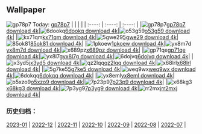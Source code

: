 ## Wallpaper
![gp78p7](https://w.wallhaven.cc/full/gp/wallhaven-gp78p7.png) Today: [gp78p7](https://th.wallhaven.cc/small/gp/gp78p7.jpg)
|      |      |      |
| :----: | :----: | :----: |
|![gp78p7](https://th.wallhaven.cc/small/gp/gp78p7.jpg)[gp78p7 download 4k](https://wallhaven.cc/w/gp78p7)|![6dookq](https://th.wallhaven.cc/small/6d/6dookq.jpg)[6dookq download 4k](https://wallhaven.cc/w/6dookq)|![o53g59](https://th.wallhaven.cc/small/o5/o53g59.jpg)[o53g59 download 4k](https://wallhaven.cc/w/o53g59)|
|![kx71qm](https://th.wallhaven.cc/small/kx/kx71qm.jpg)[kx71qm download 4k](https://wallhaven.cc/w/kx71qm)|![5gwe29](https://th.wallhaven.cc/small/5g/5gwe29.jpg)[5gwe29 download 4k](https://wallhaven.cc/w/5gwe29)|![85ok81](https://th.wallhaven.cc/small/85/85ok81.jpg)[85ok81 download 4k](https://wallhaven.cc/w/85ok81)|
|![1pkoew](https://th.wallhaven.cc/small/1p/1pkoew.jpg)[1pkoew download 4k](https://wallhaven.cc/w/1pkoew)|![yx8m7d](https://th.wallhaven.cc/small/yx/yx8m7d.jpg)[yx8m7d download 4k](https://wallhaven.cc/w/yx8m7d)|![x689pz](https://th.wallhaven.cc/small/x6/x689pz.jpg)[x689pz download 4k](https://wallhaven.cc/w/x689pz)|
|![gp71qe](https://th.wallhaven.cc/small/gp/gp71qe.jpg)[gp71qe download 4k](https://wallhaven.cc/w/gp71qe)|![yx8l7g](https://th.wallhaven.cc/small/yx/yx8l7g.jpg)[yx8l7g download 4k](https://wallhaven.cc/w/yx8l7g)|![6dojvq](https://th.wallhaven.cc/small/6d/6dojvq.jpg)[6dojvq download 4k](https://wallhaven.cc/w/6dojvq)|
|![jx3yd5](https://th.wallhaven.cc/small/jx/jx3yd5.jpg)[jx3yd5 download 4k](https://wallhaven.cc/w/jx3yd5)|![qz2lqq](https://th.wallhaven.cc/small/qz/qz2lqq.jpg)[qz2lqq download 4k](https://wallhaven.cc/w/qz2lqq)|![x68lrl](https://th.wallhaven.cc/small/x6/x68lrl.jpg)[x68lrl download 4k](https://wallhaven.cc/w/x68lrl)|
|![5g7ke5](https://th.wallhaven.cc/small/5g/5g7ke5.jpg)[5g7ke5 download 4k](https://wallhaven.cc/w/5g7ke5)|![weq9wx](https://th.wallhaven.cc/small/we/weq9wx.jpg)[weq9wx download 4k](https://wallhaven.cc/w/weq9wx)|![6dokqq](https://th.wallhaven.cc/small/6d/6dokqq.jpg)[6dokqq download 4k](https://wallhaven.cc/w/6dokqq)|
|![yx8eml](https://th.wallhaven.cc/small/yx/yx8eml.jpg)[yx8eml download 4k](https://wallhaven.cc/w/yx8eml)|![o5xzo9](https://th.wallhaven.cc/small/o5/o5xzo9.jpg)[o5xzo9 download 4k](https://wallhaven.cc/w/o5xzo9)|![7p23p9](https://th.wallhaven.cc/small/7p/7p23p9.jpg)[7p23p9 download 4k](https://wallhaven.cc/w/7p23p9)|
|![x68kg3](https://th.wallhaven.cc/small/x6/x68kg3.jpg)[x68kg3 download 4k](https://wallhaven.cc/w/x68kg3)|![7p3yg9](https://th.wallhaven.cc/small/7p/7p3yg9.jpg)[7p3yg9 download 4k](https://wallhaven.cc/w/7p3yg9)|![rr2mxj](https://th.wallhaven.cc/small/rr/rr2mxj.jpg)[rr2mxj download 4k](https://wallhaven.cc/w/rr2mxj)|

### 历史归档：
[2023-01](https://github.com/april-projects/april-wallpaper/tree/main/picture/2023-01/) | [2022-12](https://github.com/april-projects/april-wallpaper/tree/main/picture/2022-12/) | [2022-11](https://github.com/april-projects/april-wallpaper/tree/main/picture/2022-11/) | [2022-10](https://github.com/april-projects/april-wallpaper/tree/main/picture/2022-10/) | [2022-09](https://github.com/april-projects/april-wallpaper/tree/main/picture/2022-09/) | [2022-08](https://github.com/april-projects/april-wallpaper/tree/main/picture/2022-08/) | [2022-07](https://github.com/april-projects/april-wallpaper/tree/main/picture/2022-07/) | 